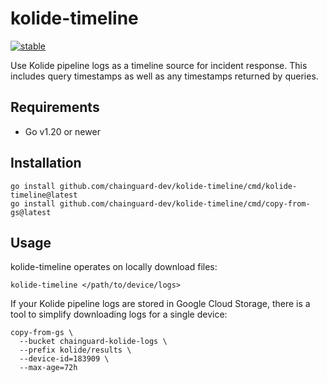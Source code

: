# kolide-timeline

[![stable](http://badges.github.io/stability-badges/dist/stable.svg)](http://github.com/badges/stability-badges)

Use Kolide pipeline logs as a timeline source for incident response. This includes query timestamps as well as any timestamps returned by queries.

## Requirements

* Go v1.20 or newer

## Installation

```shell
go install github.com/chainguard-dev/kolide-timeline/cmd/kolide-timeline@latest
go install github.com/chainguard-dev/kolide-timeline/cmd/copy-from-gs@latest
```

## Usage

kolide-timeline operates on locally download files:

```
kolide-timeline </path/to/device/logs>
```

If your Kolide pipeline logs are stored in Google Cloud Storage, there is a tool to simplify downloading logs for a single device:

```
copy-from-gs \
  --bucket chainguard-kolide-logs \
  --prefix kolide/results \
  --device-id=183909 \
  --max-age=72h            
```

